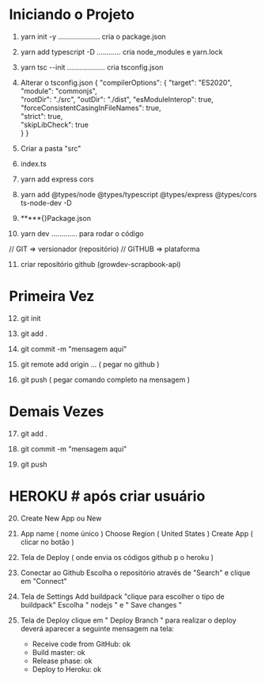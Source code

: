 # Iniciando o Projeto #
1.  yarn init -y     ..................... cria o package.json
2.  yarn add typescript -D    ............ cria node_modules e yarn.lock
3.  yarn tsc --init    ................... cria tsconfig.json

4.  Alterar o tsconfig.json
{
  "compilerOptions": {
    "target": "ES2020",  
    "module": "commonjs",  
    "rootDir": "./src", 
    "outDir": "./dist",
    "esModuleInterop": true, 
    "forceConsistentCasingInFileNames": true,  
    "strict": true,                                  
    "skipLibCheck": true                                
  }
}

5.  Criar a pasta "src"
6.  index.ts

7.  yarn add express cors

8.  yarn add @types/node @types/typescript @types/express @types/cors ts-node-dev -D

9. *****{}Package.json

10.  yarn dev ............. para rodar o código

// GIT => versionador (repositório)
// GITHUB => plataforma

11. criar repositório github (growdev-scrapbook-api)

# Primeira Vez #
12. git init

13. git add .

14. git commit -m "mensagem aqui"

15. git remote add origin ... ( pegar no github )

16. git push ( pegar comando completo na mensagem )

# Demais Vezes #
17. git add .

18. git commit -m "mensagem aqui"

19. git push

# HEROKU # após criar usuário #
20. Create New App ou New

21. App name ( nome único )
    Choose Region ( United States )
    Create App ( clicar no botão )

22. Tela de Deploy ( onde envia os códigos github p o heroku )

23. Conectar ao Github
    Escolha o repositório através de "Search" e clique em "Connect"

24. Tela de Settings
    Add buildpack "clique para escolher o tipo de buildpack" 
    Escolha " nodejs "  e " Save changes " 

25. Tela de Deploy
    clique em " Deploy Branch " para realizar o deploy
    deverá aparecer a seguinte mensagem na tela:
    * Receive code from GitHub: ok
    * Build master: ok
    * Release phase: ok
    * Deploy to Heroku: ok
    




